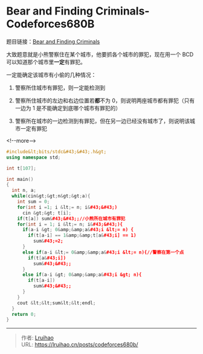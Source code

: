 # Bear and Finding Criminals-Codeforces680B


题目链接：[Bear and Finding Criminals](https://codeforces.com/problemset/problem/680/B)

大致题意就是小熊警察住在某个城市，他要抓各个城市的罪犯，现在用一个 BCD 可以知道那个城市里**一定**有罪犯。

一定能确定该城市有小偷的几种情况：

1. 警察所住城市有罪犯，则一定能检测到

2. 警察所住城市的左边和右边位置若**都**不为 0，则说明两座城市都有罪犯（只有一边为 1 是不能确定到底哪个城市有罪犯的）
3. 警察所在城市的一边检测到有罪犯，但在另一边已经没有城市了，则说明该城市一定有罪犯

&lt;!--more--&gt;

```cpp
#include&lt;bits/stdc&#43;&#43;.h&gt;
using namespace std;

int t[107];

int main()
{
  int n, a;
  while(cin&gt;&gt;n&gt;&gt;a){
    int sum = 0;
    for(int i =1; i &lt;= n; i&#43;&#43;)
      cin &gt;&gt; t[i];
    if(t[a]) sum&#43;&#43;;//小熊所在城市有罪犯
    for(int i = 1; i &lt;= n; i&#43;&#43;){
      if(a-i &gt; 0&amp;&amp;a&#43;i &lt;= n) {
        if(t[a-i] == 1&amp;&amp;t[a&#43;i] == 1)
          sum&#43;=2;
      }
      else if(a-i &lt;= 0&amp;&amp;a&#43;i &lt;= n){//警察在第一个点
        if(t[a&#43;i])
          sum&#43;&#43;;
      }
      else if(a-i &gt; 0&amp;&amp;a&#43;i &gt; n){
        if(t[a-i])
          sum&#43;&#43;;
      }
    }
    cout &lt;&lt;sum&lt;&lt;endl;
  }
  return 0;
}
```


---

> 作者: [Lruihao](https://github.com/Lruihao)  
> URL: https://lruihao.cn/posts/codeforces680b/  

